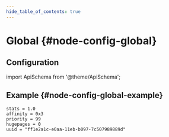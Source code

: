 ```yaml
---
hide_table_of_contents: true
---
```


# Global {#node-config-global}

## Configuration

import ApiSchema from '@theme/ApiSchema';

<ApiSchema pointer="#/components/schemas/global" />

## Example {#node-config-global-example}

<!-- TODO: Convert to json -->
```
stats = 1.0
affinity = 0x3
priority = 99
hugepages = 0
uuid = "ff1e2a1c-e0aa-11eb-b097-7c507989889d"
```
